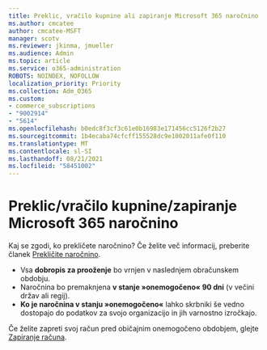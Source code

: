 ```yaml
---
title: Preklic, vračilo kupnine ali zapiranje Microsoft 365 naročnino
ms.author: cmcatee
author: cmcatee-MSFT
manager: scotv
ms.reviewer: jkinma, jmueller
ms.audience: Admin
ms.topic: article
ms.service: o365-administration
ROBOTS: NOINDEX, NOFOLLOW
localization_priority: Priority
ms.collection: Adm_O365
ms.custom:
- commerce_subscriptions
- "9002914"
- "5614"
ms.openlocfilehash: b0edc8f3cf3c61e0b16983e171456cc5126f2b27
ms.sourcegitcommit: 1b4ecaba74cfcff155528dc9e1002011afe0f110
ms.translationtype: MT
ms.contentlocale: sl-SI
ms.lasthandoff: 08/21/2021
ms.locfileid: "58451002"
---
```

# <a name="cancelrefundclose-your-microsoft-365-subscription"></a>Preklic/vračilo kupnine/zapiranje Microsoft 365 naročnino

Kaj se zgodi, ko prekličete naročnino? Če želite več informacij, preberite članek [Prekličite naročnino](https://docs.microsoft.com/microsoft-365/commerce/subscriptions/cancel-your-subscription?view=o365-worldwide).

- Vsa **dobropis za prooženje** bo vrnjen v naslednjem obračunskem obdobju.
- Naročnina bo premaknjena **v stanje »onemogočeno« 90 dni** (v večini držav ali regij).
- **Ko je naročnina v stanju »onemogočeno«** lahko skrbniki še vedno dostopajo do podatkov za svojo organizacijo in jih varnostno izročkajo.

Če želite zapreti svoj račun pred običajnim onemogočeno obdobjem, glejte [Zapiranje računa](https://docs.microsoft.com/microsoft-365/commerce/close-your-account?view=o365-worldwide).
